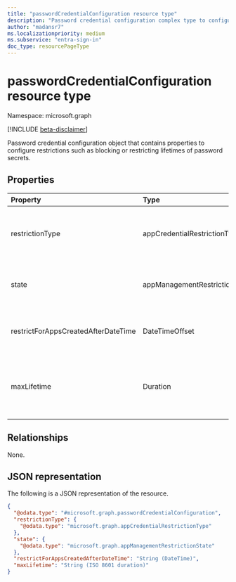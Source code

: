 ```yaml
---
title: "passwordCredentialConfiguration resource type"
description: "Password credential configuration complex type to configure password credential restriction, maxLifetime, and enforcement date"
author: "madansr7"
ms.localizationpriority: medium
ms.subservice: "entra-sign-in"
doc_type: resourcePageType
---
```


# passwordCredentialConfiguration resource type

Namespace: microsoft.graph

[!INCLUDE [beta-disclaimer](../../includes/beta-disclaimer.md)]

Password credential configuration object that contains properties to configure restrictions such as blocking or restricting lifetimes of password secrets.

## Properties

| Property                                    | Type                            | Description |
| :------------------------------------------ | :------------------------------ | :--------------------------------------------------------------------------------------------------------------------------------------- |
| restrictionType                             | appCredentialRestrictionType    | The type of restriction being applied. The possible values are: `passwordAddition`, `passwordLifetime`, `symmetricKeyAddition`, `symmetricKeyLifetime`,`customPasswordAddition`. Each value of restrictionType can be used only once per policy.|
| state                                       | appManagementRestrictionState   | String value indicating if the restriction will be evaluated. The possible values are: `enabled`, `disabled`. If `enabled`, the restriction will be evaluated. If `disabled`, the restriction will not be evaluated and so will not be enforced.|
| restrictForAppsCreatedAfterDateTime         | DateTimeOffset                  | Datetime timestamp indicating the date on or after which the apps are created that the policy restriction should apply to. For existing applications, the enforcement date can be back dated.|
| maxLifetime                                 | Duration                        | String value indicating as maximum lifetime for password expiration, defined as an ISO 8601 duration. For example, `P4DT12H30M5S` represents a duration of four days, twelve hours, thirty minutes, and five seconds. This property is required when **restrictionType** is set to `passwordLifetime`.|

## Relationships

None.

## JSON representation

The following is a JSON representation of the resource.

<!-- {
  "blockType": "resource",
  "@odata.type": "microsoft.graph.passwordCredentialConfiguration"
}
-->

```json
{
  "@odata.type": "#microsoft.graph.passwordCredentialConfiguration",
  "restrictionType": {
    "@odata.type": "microsoft.graph.appCredentialRestrictionType"
  },
  "state": {
    "@odata.type": "microsoft.graph.appManagementRestrictionState"
  },
  "restrictForAppsCreatedAfterDateTime": "String (DateTime)",
  "maxLifetime": "String (ISO 8601 duration)"
}
```
